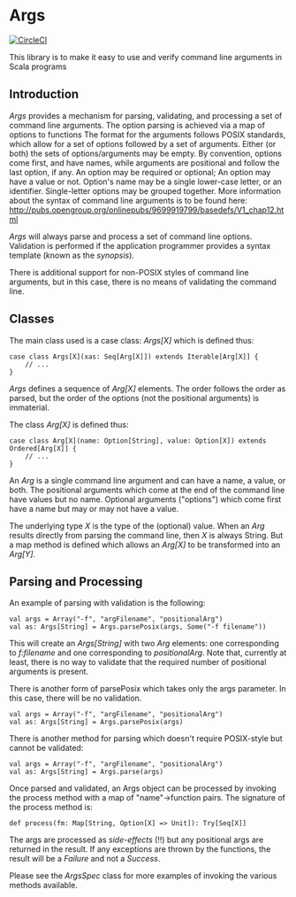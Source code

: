 # Args

[![CircleCI](https://circleci.com/gh/rchillyard/Args.svg?style=svg)](https://circleci.com/gh/rchillyard/Args)

This library is to make it easy to use and verify command line arguments in Scala programs

## Introduction
*Args* provides a mechanism for parsing, validating, and processing a set of command line arguments.
The option parsing is achieved via a map of options to functions
The format for the arguments follows POSIX standards, which allow for a set of options followed by a set of arguments.
Either (or both) the sets of options/arguments may be empty.
By convention, options come first, and have names, while arguments are positional and follow the last option, if any.
An option may be required or optional;
An option may have a value or not.
Option's name may be a single lower-case letter, or an identifier.
Single-letter options may be grouped together.
More information about the syntax of command line arguments is to be found here: http://pubs.opengroup.org/onlinepubs/9699919799/basedefs/V1_chap12.html

*Args* will always parse and process a set of command line options.
Validation is performed if the application programmer provides a syntax template (known as the *synopsis*).

There is additional support for non-POSIX styles of command line arguments,
but in this case, there is no means of validating the command line.

## Classes
The main class used is a case class: *Args[X]* which is defined thus:

    case class Args[X](xas: Seq[Arg[X]]) extends Iterable[Arg[X]] {
        // ...
    }

*Args* defines a sequence of *Arg[X]* elements.
The order follows the order as parsed, but the order of the options (not the positional arguments)
is immaterial.

The class *Arg[X]* is defined thus:

    case class Arg[X](name: Option[String], value: Option[X]) extends Ordered[Arg[X]] {
        // ...
    }
    
An *Arg* is a single command line argument and can have a name, a value, or both.
The positional arguments which come at the end of the command line have values but no name.
Optional arguments ("options") which come first have a name but may or may not have a value.

The underlying type *X* is the type of the (optional) value.
When an *Arg* results directly from parsing the command line, then *X* is always String.
But a map method is defined which allows an *Arg[X]* to be transformed into an *Arg[Y]*.
    
## Parsing and Processing
An example of parsing with validation is the following:

    val args = Array("-f", "argFilename", "positionalArg")
    val as: Args[String] = Args.parsePosix(args, Some("-f filename"))
    
This will create an *Args[String]* with two *Arg* elements: one corresponding to *f:filename* and one corresponding to *positionalArg*.
Note that, currently at least, there is no way to validate that the required number of positional arguments is present.

There is another form of parsePosix which takes only the args parameter.
In this case, there will be no validation.

    val args = Array("-f", "argFilename", "positionalArg")
    val as: Args[String] = Args.parsePosix(args)

There is another method for parsing which doesn't require POSIX-style but cannot be validated:

    val args = Array("-f", "argFilename", "positionalArg")
    val as: Args[String] = Args.parse(args)

Once parsed and validated, an Args object can be processed by invoking the process method with a
map of "name"->function pairs.
The signature of the process method is:

    def process(fm: Map[String, Option[X] => Unit]): Try[Seq[X]]
    
The args are processed as *side-effects* (!!) but any positional args are returned in the result.
If any exceptions are thrown by the functions, the result will be a *Failure* and not a *Success*.

Please see the *ArgsSpec* class for more examples of invoking the various methods available.
